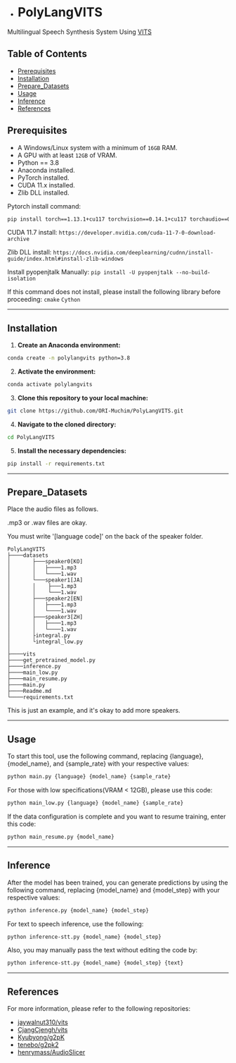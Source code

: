 - # PolyLangVITS

Multilingual Speech Synthesis System Using [VITS](https://github.com/jaywalnut310/vits)


## Table of Contents 
- [Prerequisites](#prerequisites)
- [Installation](#installation)
- [Prepare_Datasets](#prepare_datasets)
- [Usage](#usage)
- [Inference](#inference)
- [References](#references)

## Prerequisites
- A Windows/Linux system with a minimum of `16GB` RAM.
- A GPU with at least `12GB` of VRAM.
- Python == 3.8
- Anaconda installed.
- PyTorch installed.
- CUDA 11.x installed.
- Zlib DLL installed.

Pytorch install command:
```sh
pip install torch==1.13.1+cu117 torchvision==0.14.1+cu117 torchaudio==0.13.1 --extra-index-url https://download.pytorch.org/whl/cu117
```

CUDA 11.7 install:
`https://developer.nvidia.com/cuda-11-7-0-download-archive`

Zlib DLL install:
`https://docs.nvidia.com/deeplearning/cudnn/install-guide/index.html#install-zlib-windows`

Install pyopenjtalk Manually:
`pip install -U pyopenjtalk --no-build-isolation`

If this command does not install, please install the following library before proceeding:
`cmake` `Cython`

---

## Installation 
1. **Create an Anaconda environment:**

```sh
conda create -n polylangvits python=3.8
```

2. **Activate the environment:**

```sh
conda activate polylangvits
```

3. **Clone this repository to your local machine:**

```sh
git clone https://github.com/ORI-Muchim/PolyLangVITS.git
```

4. **Navigate to the cloned directory:**

```sh
cd PolyLangVITS
```

5. **Install the necessary dependencies:**

```sh
pip install -r requirements.txt
```

---

## Prepare_Datasets

Place the audio files as follows. 

.mp3 or .wav files are okay. 

You must write '[language code]' on the back of the speaker folder.

```
PolyLangVITS
├────datasets
│       ├───speaker0[KO]
│       │   ├────1.mp3
│       │   └────1.wav
│       └───speaker1[JA]
│       │    ├───1.mp3
│       │    └───1.wav
│       ├───speaker2[EN]
│       │   ├────1.mp3
│       │   └────1.wav
│       ├───speaker3[ZH]
│       │   ├────1.mp3
│       │   └────1.wav
│       ├integral.py
│       └integral_low.py
│
├────vits
├────get_pretrained_model.py
├────inference.py
├────main_low.py
├────main_resume.py
├────main.py
├────Readme.md
└────requirements.txt
```

This is just an example, and it's okay to add more speakers.

---

## Usage

To start this tool, use the following command, replacing {language}, {model_name}, and {sample_rate} with your respective values:

```sh
python main.py {language} {model_name} {sample_rate}
```

For those with low specifications(VRAM < 12GB), please use this code:

```sh
python main_low.py {language} {model_name} {sample_rate}
```

If the data configuration is complete and you want to resume training, enter this code:

```sh
python main_resume.py {model_name}
```

---
## Inference

After the model has been trained, you can generate predictions by using the following command, replacing {model_name} and {model_step} with your respective values:

```sh
python inference.py {model_name} {model_step}
```

For text to speech inference, use the following:

```sh
python inference-stt.py {model_name} {model_step}
```

Also, you may manually pass the text without editing the code by:

```sh
python inference-stt.py {model_name} {model_step} {text}
```



---
## References

For more information, please refer to the following repositories: 
- [jaywalnut310/vits](https://github.com/jaywalnut310/vits.git) 
- [CjangCjengh/vits](https://github.com/CjangCjengh/vits.git)
- [Kyubyong/g2pK](https://github.com/Kyubyong/g2pK)
- [tenebo/g2pk2](https://github.com/tenebo/g2pk2)
- [henrymass/AudioSlicer](https://github.com/henrymaas/AudioSlicer)
